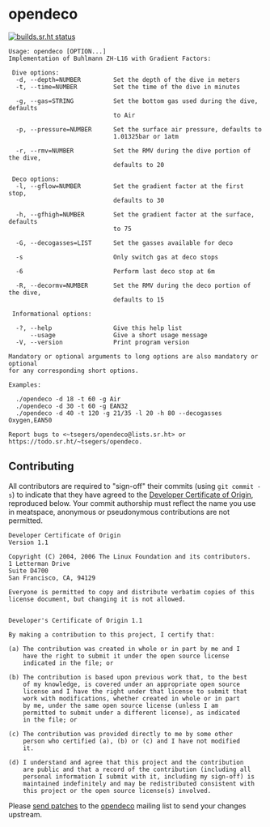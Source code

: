 # opendeco

[![builds.sr.ht status](https://builds.sr.ht/~tsegers/opendeco/commits/main.svg)](https://builds.sr.ht/~tsegers/opendeco/commits/main?)

```
Usage: opendeco [OPTION...] 
Implementation of Buhlmann ZH-L16 with Gradient Factors:

 Dive options:
  -d, --depth=NUMBER         Set the depth of the dive in meters
  -t, --time=NUMBER          Set the time of the dive in minutes

  -g, --gas=STRING           Set the bottom gas used during the dive, defaults
                             to Air

  -p, --pressure=NUMBER      Set the surface air pressure, defaults to
                             1.01325bar or 1atm

  -r, --rmv=NUMBER           Set the RMV during the dive portion of the dive,
                             defaults to 20

 Deco options:
  -l, --gflow=NUMBER         Set the gradient factor at the first stop,
                             defaults to 30

  -h, --gfhigh=NUMBER        Set the gradient factor at the surface, defaults
                             to 75

  -G, --decogasses=LIST      Set the gasses available for deco

  -s                         Only switch gas at deco stops

  -6                         Perform last deco stop at 6m

  -R, --decormv=NUMBER       Set the RMV during the deco portion of the dive,
                             defaults to 15

 Informational options:

  -?, --help                 Give this help list
      --usage                Give a short usage message
  -V, --version              Print program version

Mandatory or optional arguments to long options are also mandatory or optional
for any corresponding short options.

Examples:

  ./opendeco -d 18 -t 60 -g Air
  ./opendeco -d 30 -t 60 -g EAN32
  ./opendeco -d 40 -t 120 -g 21/35 -l 20 -h 80 --decogasses Oxygen,EAN50

Report bugs to <~tsegers/opendeco@lists.sr.ht> or
https://todo.sr.ht/~tsegers/opendeco.
```

## Contributing

All contributors are required to "sign-off" their commits (using `git commit
-s`) to indicate that they have agreed to the [Developer Certificate of
Origin][dco], reproduced below. Your commit authorship must reflect the name
you use in meatspace, anonymous or pseudonymous contributions are not permitted.

[dco]: https://developercertificate.org/

```
Developer Certificate of Origin
Version 1.1

Copyright (C) 2004, 2006 The Linux Foundation and its contributors.
1 Letterman Drive
Suite D4700
San Francisco, CA, 94129

Everyone is permitted to copy and distribute verbatim copies of this
license document, but changing it is not allowed.


Developer's Certificate of Origin 1.1

By making a contribution to this project, I certify that:

(a) The contribution was created in whole or in part by me and I
    have the right to submit it under the open source license
    indicated in the file; or

(b) The contribution is based upon previous work that, to the best
    of my knowledge, is covered under an appropriate open source
    license and I have the right under that license to submit that
    work with modifications, whether created in whole or in part
    by me, under the same open source license (unless I am
    permitted to submit under a different license), as indicated
    in the file; or

(c) The contribution was provided directly to me by some other
    person who certified (a), (b) or (c) and I have not modified
    it.

(d) I understand and agree that this project and the contribution
    are public and that a record of the contribution (including all
    personal information I submit with it, including my sign-off) is
    maintained indefinitely and may be redistributed consistent with
    this project or the open source license(s) involved.
```

Please [send patches](https://git-send-email.io) to the [opendeco][opendeco]
mailing list to send your changes upstream.

[opendeco]: https://lists.sr.ht/~tsegers/opendeco
